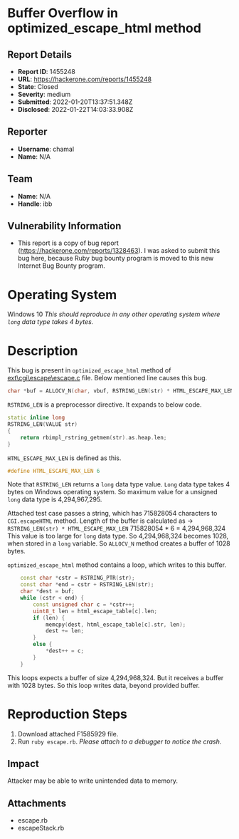 # Buffer Overflow in optimized_escape_html method

## Report Details
- **Report ID**: 1455248
- **URL**: https://hackerone.com/reports/1455248
- **State**: Closed
- **Severity**: medium
- **Submitted**: 2022-01-20T13:37:51.348Z
- **Disclosed**: 2022-01-22T14:03:33.908Z

## Reporter
- **Username**: chamal
- **Name**: N/A

## Team
- **Name**: N/A
- **Handle**: ibb

## Vulnerability Information
* This report is a copy of bug report (https://hackerone.com/reports/1328463).
     I was asked to submit this bug here, because Ruby bug bounty program is moved to this new Internet Bug Bounty program.

Operating System
================
Windows 10
*This should reproduce in any other operating system where `long` data type takes 4 bytes.*

Description
==========

This bug is present in `optimized_escape_html` method of [ext\cgi\escape\escape.c](https://github.com/ruby/ruby/blob/master/ext/cgi/escape/escape.c) file.
Below mentioned line causes this bug.
```cpp
char *buf = ALLOCV_N(char, vbuf, RSTRING_LEN(str) * HTML_ESCAPE_MAX_LEN);
```

`RSTRING_LEN` is a preprocessor directive. It expands to below code.
```cpp
static inline long
RSTRING_LEN(VALUE str)
{
    return rbimpl_rstring_getmem(str).as.heap.len;
}
```
`HTML_ESCAPE_MAX_LEN` is defined as this.
``` cpp
#define HTML_ESCAPE_MAX_LEN 6
```
 

Note that `RSTRING_LEN` returns a `long` data type value.
`Long` data type takes 4 bytes on Windows operating system.
So maximum value for a unsigned `long` data type is 4,294,967,295.

Attached test case passes a string, which has 715828054 characters to `CGI.escapeHTML` method.
Length of the buffer is calculated as -> `RSTRING_LEN(str) * HTML_ESCAPE_MAX_LEN`
                                                                                            715828054 * 6 = 4,294,968,324
This value is too large for `long` data type. 
So 4,294,968,324 becomes 1028, when stored in a `long` variable.
So `ALLOCV_N` method creates a buffer of 1028 bytes.

`optimized_escape_html` method contains a loop, which writes to this buffer.
```cpp
    const char *cstr = RSTRING_PTR(str);
    const char *end = cstr + RSTRING_LEN(str);
    char *dest = buf;
    while (cstr < end) {
        const unsigned char c = *cstr++;
        uint8_t len = html_escape_table[c].len;
        if (len) {
            memcpy(dest, html_escape_table[c].str, len);
            dest += len;
        }
        else {
            *dest++ = c;
        }
    }
```
	
This loops expects a buffer of size 4,294,968,324. But it receives a buffer with 1028 bytes.
So this loop writes data, beyond provided buffer.

Reproduction Steps
================
1. Download attached F1585929 file.
2. Run
     `ruby escape.rb`. 
    *Please attach to a debugger to notice the crash.*

## Impact

Attacker may be able to write unintended data to memory.

## Attachments
- escape.rb
- escapeStack.rb
